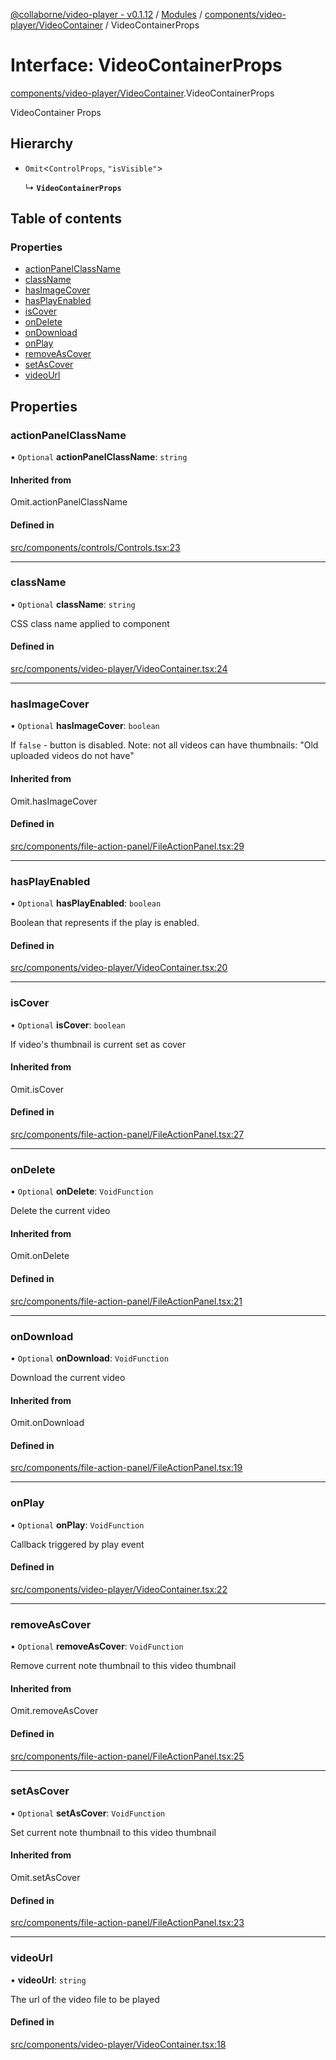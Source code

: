 [@collaborne/video-player - v0.1.12](/docs/../README.md) / [Modules](/docs/modules.md) / [components/video-player/VideoContainer](/docs/modules/components_video_player_VideoContainer.md) / VideoContainerProps

# Interface: VideoContainerProps

[components/video-player/VideoContainer](/docs/modules/components_video_player_VideoContainer.md).VideoContainerProps

VideoContainer Props

## Hierarchy

- `Omit`<`ControlProps`, ``"isVisible"``\>

  ↳ **`VideoContainerProps`**

## Table of contents

### Properties

- [actionPanelClassName](/docs/interfaces/components_video_player_VideoContainer.VideoContainerProps.md#actionpanelclassname)
- [className](/docs/interfaces/components_video_player_VideoContainer.VideoContainerProps.md#classname)
- [hasImageCover](/docs/interfaces/components_video_player_VideoContainer.VideoContainerProps.md#hasimagecover)
- [hasPlayEnabled](/docs/interfaces/components_video_player_VideoContainer.VideoContainerProps.md#hasplayenabled)
- [isCover](/docs/interfaces/components_video_player_VideoContainer.VideoContainerProps.md#iscover)
- [onDelete](/docs/interfaces/components_video_player_VideoContainer.VideoContainerProps.md#ondelete)
- [onDownload](/docs/interfaces/components_video_player_VideoContainer.VideoContainerProps.md#ondownload)
- [onPlay](/docs/interfaces/components_video_player_VideoContainer.VideoContainerProps.md#onplay)
- [removeAsCover](/docs/interfaces/components_video_player_VideoContainer.VideoContainerProps.md#removeascover)
- [setAsCover](/docs/interfaces/components_video_player_VideoContainer.VideoContainerProps.md#setascover)
- [videoUrl](/docs/interfaces/components_video_player_VideoContainer.VideoContainerProps.md#videourl)

## Properties

### actionPanelClassName

• `Optional` **actionPanelClassName**: `string`

#### Inherited from

Omit.actionPanelClassName

#### Defined in

[src/components/controls/Controls.tsx:23](https://github.com/Collaborne/video-player/blob/803dfdf/src/components/controls/Controls.tsx#L23)

___

### className

• `Optional` **className**: `string`

CSS class name applied to component

#### Defined in

[src/components/video-player/VideoContainer.tsx:24](https://github.com/Collaborne/video-player/blob/803dfdf/src/components/video-player/VideoContainer.tsx#L24)

___

### hasImageCover

• `Optional` **hasImageCover**: `boolean`

If `false` - button is disabled. Note: not all videos can have thumbnails: "Old uploaded videos do not have"

#### Inherited from

Omit.hasImageCover

#### Defined in

[src/components/file-action-panel/FileActionPanel.tsx:29](https://github.com/Collaborne/video-player/blob/803dfdf/src/components/file-action-panel/FileActionPanel.tsx#L29)

___

### hasPlayEnabled

• `Optional` **hasPlayEnabled**: `boolean`

Boolean that represents if the play is enabled.

#### Defined in

[src/components/video-player/VideoContainer.tsx:20](https://github.com/Collaborne/video-player/blob/803dfdf/src/components/video-player/VideoContainer.tsx#L20)

___

### isCover

• `Optional` **isCover**: `boolean`

If video's thumbnail is current set as cover

#### Inherited from

Omit.isCover

#### Defined in

[src/components/file-action-panel/FileActionPanel.tsx:27](https://github.com/Collaborne/video-player/blob/803dfdf/src/components/file-action-panel/FileActionPanel.tsx#L27)

___

### onDelete

• `Optional` **onDelete**: `VoidFunction`

Delete the current video

#### Inherited from

Omit.onDelete

#### Defined in

[src/components/file-action-panel/FileActionPanel.tsx:21](https://github.com/Collaborne/video-player/blob/803dfdf/src/components/file-action-panel/FileActionPanel.tsx#L21)

___

### onDownload

• `Optional` **onDownload**: `VoidFunction`

Download the current video

#### Inherited from

Omit.onDownload

#### Defined in

[src/components/file-action-panel/FileActionPanel.tsx:19](https://github.com/Collaborne/video-player/blob/803dfdf/src/components/file-action-panel/FileActionPanel.tsx#L19)

___

### onPlay

• `Optional` **onPlay**: `VoidFunction`

Callback triggered by play event

#### Defined in

[src/components/video-player/VideoContainer.tsx:22](https://github.com/Collaborne/video-player/blob/803dfdf/src/components/video-player/VideoContainer.tsx#L22)

___

### removeAsCover

• `Optional` **removeAsCover**: `VoidFunction`

Remove current note thumbnail to this video thumbnail

#### Inherited from

Omit.removeAsCover

#### Defined in

[src/components/file-action-panel/FileActionPanel.tsx:25](https://github.com/Collaborne/video-player/blob/803dfdf/src/components/file-action-panel/FileActionPanel.tsx#L25)

___

### setAsCover

• `Optional` **setAsCover**: `VoidFunction`

Set current note thumbnail to this video thumbnail

#### Inherited from

Omit.setAsCover

#### Defined in

[src/components/file-action-panel/FileActionPanel.tsx:23](https://github.com/Collaborne/video-player/blob/803dfdf/src/components/file-action-panel/FileActionPanel.tsx#L23)

___

### videoUrl

• **videoUrl**: `string`

The url of the video file to be played

#### Defined in

[src/components/video-player/VideoContainer.tsx:18](https://github.com/Collaborne/video-player/blob/803dfdf/src/components/video-player/VideoContainer.tsx#L18)
